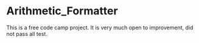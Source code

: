 # Arithmetic_Formatter
This is a free code camp project. It is very much open to improvement, did not pass all test.
